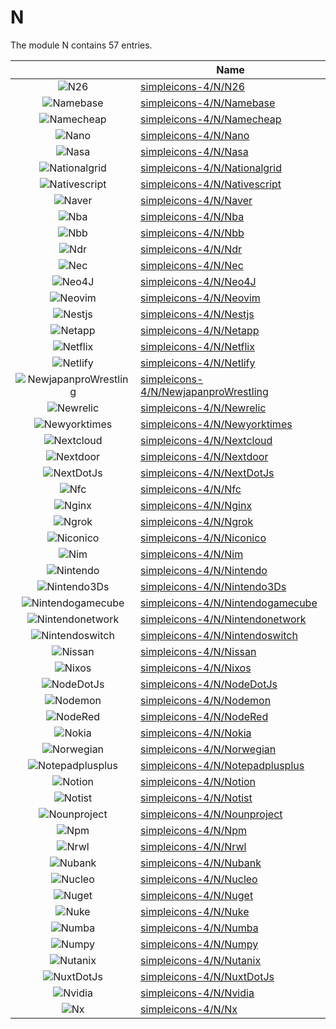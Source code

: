 # N

The module N contains 57 entries.



| |Name|
|:---:|---|
|![N26](../simpleicons-4/N/N26.element.png)|[simpleicons-4/N/N26](../simpleicons-4/N/N26.md)
|![Namebase](../simpleicons-4/N/Namebase.element.png)|[simpleicons-4/N/Namebase](../simpleicons-4/N/Namebase.md)
|![Namecheap](../simpleicons-4/N/Namecheap.element.png)|[simpleicons-4/N/Namecheap](../simpleicons-4/N/Namecheap.md)
|![Nano](../simpleicons-4/N/Nano.element.png)|[simpleicons-4/N/Nano](../simpleicons-4/N/Nano.md)
|![Nasa](../simpleicons-4/N/Nasa.element.png)|[simpleicons-4/N/Nasa](../simpleicons-4/N/Nasa.md)
|![Nationalgrid](../simpleicons-4/N/Nationalgrid.element.png)|[simpleicons-4/N/Nationalgrid](../simpleicons-4/N/Nationalgrid.md)
|![Nativescript](../simpleicons-4/N/Nativescript.element.png)|[simpleicons-4/N/Nativescript](../simpleicons-4/N/Nativescript.md)
|![Naver](../simpleicons-4/N/Naver.element.png)|[simpleicons-4/N/Naver](../simpleicons-4/N/Naver.md)
|![Nba](../simpleicons-4/N/Nba.element.png)|[simpleicons-4/N/Nba](../simpleicons-4/N/Nba.md)
|![Nbb](../simpleicons-4/N/Nbb.element.png)|[simpleicons-4/N/Nbb](../simpleicons-4/N/Nbb.md)
|![Ndr](../simpleicons-4/N/Ndr.element.png)|[simpleicons-4/N/Ndr](../simpleicons-4/N/Ndr.md)
|![Nec](../simpleicons-4/N/Nec.element.png)|[simpleicons-4/N/Nec](../simpleicons-4/N/Nec.md)
|![Neo4J](../simpleicons-4/N/Neo4J.element.png)|[simpleicons-4/N/Neo4J](../simpleicons-4/N/Neo4J.md)
|![Neovim](../simpleicons-4/N/Neovim.element.png)|[simpleicons-4/N/Neovim](../simpleicons-4/N/Neovim.md)
|![Nestjs](../simpleicons-4/N/Nestjs.element.png)|[simpleicons-4/N/Nestjs](../simpleicons-4/N/Nestjs.md)
|![Netapp](../simpleicons-4/N/Netapp.element.png)|[simpleicons-4/N/Netapp](../simpleicons-4/N/Netapp.md)
|![Netflix](../simpleicons-4/N/Netflix.element.png)|[simpleicons-4/N/Netflix](../simpleicons-4/N/Netflix.md)
|![Netlify](../simpleicons-4/N/Netlify.element.png)|[simpleicons-4/N/Netlify](../simpleicons-4/N/Netlify.md)
|![NewjapanproWrestling](../simpleicons-4/N/NewjapanproWrestling.element.png)|[simpleicons-4/N/NewjapanproWrestling](../simpleicons-4/N/NewjapanproWrestling.md)
|![Newrelic](../simpleicons-4/N/Newrelic.element.png)|[simpleicons-4/N/Newrelic](../simpleicons-4/N/Newrelic.md)
|![Newyorktimes](../simpleicons-4/N/Newyorktimes.element.png)|[simpleicons-4/N/Newyorktimes](../simpleicons-4/N/Newyorktimes.md)
|![Nextcloud](../simpleicons-4/N/Nextcloud.element.png)|[simpleicons-4/N/Nextcloud](../simpleicons-4/N/Nextcloud.md)
|![Nextdoor](../simpleicons-4/N/Nextdoor.element.png)|[simpleicons-4/N/Nextdoor](../simpleicons-4/N/Nextdoor.md)
|![NextDotJs](../simpleicons-4/N/NextDotJs.element.png)|[simpleicons-4/N/NextDotJs](../simpleicons-4/N/NextDotJs.md)
|![Nfc](../simpleicons-4/N/Nfc.element.png)|[simpleicons-4/N/Nfc](../simpleicons-4/N/Nfc.md)
|![Nginx](../simpleicons-4/N/Nginx.element.png)|[simpleicons-4/N/Nginx](../simpleicons-4/N/Nginx.md)
|![Ngrok](../simpleicons-4/N/Ngrok.element.png)|[simpleicons-4/N/Ngrok](../simpleicons-4/N/Ngrok.md)
|![Niconico](../simpleicons-4/N/Niconico.element.png)|[simpleicons-4/N/Niconico](../simpleicons-4/N/Niconico.md)
|![Nim](../simpleicons-4/N/Nim.element.png)|[simpleicons-4/N/Nim](../simpleicons-4/N/Nim.md)
|![Nintendo](../simpleicons-4/N/Nintendo.element.png)|[simpleicons-4/N/Nintendo](../simpleicons-4/N/Nintendo.md)
|![Nintendo3Ds](../simpleicons-4/N/Nintendo3Ds.element.png)|[simpleicons-4/N/Nintendo3Ds](../simpleicons-4/N/Nintendo3Ds.md)
|![Nintendogamecube](../simpleicons-4/N/Nintendogamecube.element.png)|[simpleicons-4/N/Nintendogamecube](../simpleicons-4/N/Nintendogamecube.md)
|![Nintendonetwork](../simpleicons-4/N/Nintendonetwork.element.png)|[simpleicons-4/N/Nintendonetwork](../simpleicons-4/N/Nintendonetwork.md)
|![Nintendoswitch](../simpleicons-4/N/Nintendoswitch.element.png)|[simpleicons-4/N/Nintendoswitch](../simpleicons-4/N/Nintendoswitch.md)
|![Nissan](../simpleicons-4/N/Nissan.element.png)|[simpleicons-4/N/Nissan](../simpleicons-4/N/Nissan.md)
|![Nixos](../simpleicons-4/N/Nixos.element.png)|[simpleicons-4/N/Nixos](../simpleicons-4/N/Nixos.md)
|![NodeDotJs](../simpleicons-4/N/NodeDotJs.element.png)|[simpleicons-4/N/NodeDotJs](../simpleicons-4/N/NodeDotJs.md)
|![Nodemon](../simpleicons-4/N/Nodemon.element.png)|[simpleicons-4/N/Nodemon](../simpleicons-4/N/Nodemon.md)
|![NodeRed](../simpleicons-4/N/NodeRed.element.png)|[simpleicons-4/N/NodeRed](../simpleicons-4/N/NodeRed.md)
|![Nokia](../simpleicons-4/N/Nokia.element.png)|[simpleicons-4/N/Nokia](../simpleicons-4/N/Nokia.md)
|![Norwegian](../simpleicons-4/N/Norwegian.element.png)|[simpleicons-4/N/Norwegian](../simpleicons-4/N/Norwegian.md)
|![Notepadplusplus](../simpleicons-4/N/Notepadplusplus.element.png)|[simpleicons-4/N/Notepadplusplus](../simpleicons-4/N/Notepadplusplus.md)
|![Notion](../simpleicons-4/N/Notion.element.png)|[simpleicons-4/N/Notion](../simpleicons-4/N/Notion.md)
|![Notist](../simpleicons-4/N/Notist.element.png)|[simpleicons-4/N/Notist](../simpleicons-4/N/Notist.md)
|![Nounproject](../simpleicons-4/N/Nounproject.element.png)|[simpleicons-4/N/Nounproject](../simpleicons-4/N/Nounproject.md)
|![Npm](../simpleicons-4/N/Npm.element.png)|[simpleicons-4/N/Npm](../simpleicons-4/N/Npm.md)
|![Nrwl](../simpleicons-4/N/Nrwl.element.png)|[simpleicons-4/N/Nrwl](../simpleicons-4/N/Nrwl.md)
|![Nubank](../simpleicons-4/N/Nubank.element.png)|[simpleicons-4/N/Nubank](../simpleicons-4/N/Nubank.md)
|![Nucleo](../simpleicons-4/N/Nucleo.element.png)|[simpleicons-4/N/Nucleo](../simpleicons-4/N/Nucleo.md)
|![Nuget](../simpleicons-4/N/Nuget.element.png)|[simpleicons-4/N/Nuget](../simpleicons-4/N/Nuget.md)
|![Nuke](../simpleicons-4/N/Nuke.element.png)|[simpleicons-4/N/Nuke](../simpleicons-4/N/Nuke.md)
|![Numba](../simpleicons-4/N/Numba.element.png)|[simpleicons-4/N/Numba](../simpleicons-4/N/Numba.md)
|![Numpy](../simpleicons-4/N/Numpy.element.png)|[simpleicons-4/N/Numpy](../simpleicons-4/N/Numpy.md)
|![Nutanix](../simpleicons-4/N/Nutanix.element.png)|[simpleicons-4/N/Nutanix](../simpleicons-4/N/Nutanix.md)
|![NuxtDotJs](../simpleicons-4/N/NuxtDotJs.element.png)|[simpleicons-4/N/NuxtDotJs](../simpleicons-4/N/NuxtDotJs.md)
|![Nvidia](../simpleicons-4/N/Nvidia.element.png)|[simpleicons-4/N/Nvidia](../simpleicons-4/N/Nvidia.md)
|![Nx](../simpleicons-4/N/Nx.element.png)|[simpleicons-4/N/Nx](../simpleicons-4/N/Nx.md)

